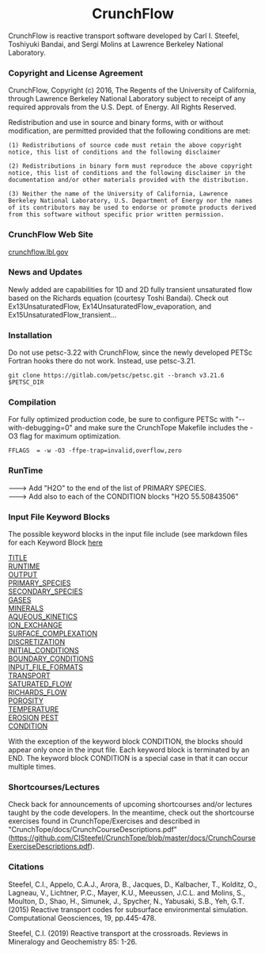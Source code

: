 <h1 align='center'>CrunchFlow</h1>

CrunchFlow is reactive transport software developed by Carl I. Steefel, Toshiyuki Bandai, and Sergi Molins at Lawrence Berkeley National Laboratory.

### Copyright and License Agreement

 CrunchFlow, Copyright (c) 2016, The Regents of the University of California, through Lawrence Berkeley National Laboratory
 subject to receipt of any required approvals from the U.S. Dept. of Energy.  All Rights Reserved.

 Redistribution and use in source and binary forms, with or without modification, are permitted provided that the following conditions are met:

    (1) Redistributions of source code must retain the above copyright notice, this list of conditions and the following disclaimer

    (2) Redistributions in binary form must reproduce the above copyright notice, this list of conditions and the following disclaimer in the documentation and/or other materials provided with the distribution.

    (3) Neither the name of the University of California, Lawrence Berkeley National Laboratory, U.S. Department of Energy nor the names of its contributors may be used to endorse or promote products derived from this software without specific prior written permission.

### CrunchFlow Web Site

[crunchflow.lbl.gov](https://crunch.lbl.gov/)

### News and Updates

Newly added are capabilities for 1D and 2D fully transient unsaturated flow based on the Richards equation (courtesy Toshi Bandai).  Check out Ex13UnsaturatedFlow, Ex14UnsaturatedFlow_evaporation, and Ex15UnsaturatedFlow_transient...

### Installation

Do not use petsc-3.22 with CrunchFlow, since the newly developed PETSc Fortran hooks there do not work.  Instead, use petsc-3.21.

    git clone https://gitlab.com/petsc/petsc.git --branch v3.21.6 $PETSC_DIR

### Compilation

For fully optimized production code, be sure to configure PETSc with "--with-debugging=0" and make sure the CrunchTope Makefile includes the -O3 flag for maximum optimization.

    FFLAGS  = -w -O3 -ffpe-trap=invalid,overflow,zero 

### RunTime

---> Add "H2O" to the end of the list of PRIMARY SPECIES.  
---> Add also to each of the CONDITION blocks  "H2O  55.50843506"

### Input File Keyword Blocks

The possible keyword blocks in the input file include
(see markdown files for each Keyword Block [here](https://github.com/CISteefel/CrunchTope/tree/master/docs/input_file)

[TITLE](./docs/input_file/title.md)  
[RUNTIME](./docs/input_file/runtime.md)  
[OUTPUT](./docs/input_file/output.md)  
[PRIMARY_SPECIES](./docs/input_file/output.md)  
[SECONDARY_SPECIES](./docs/input_file/secondary_species,md)  
[GASES](./docs/input_file/gases.md)  
[MINERALS](./docs/input_file/minerals.md)  
[AQUEOUS_KINETICS](./docs/input_file/aqueous_kinetics.md)  
[ION_EXCHANGE](./docs/input_file/ion_exchange.md)  
[SURFACE_COMPLEXATION](./docs/input_file/surface_complexation.md)  
[DISCRETIZATION](./docs/input_file/discretization.md)  
[INITIAL_CONDITIONS](./docs/input_file/initial_conditions.md)  
[BOUNDARY_CONDITIONS](./docs/input_file/boundary_conditions.md)  
[INPUT_FILE_FORMATS](./docs/input_file/input_file_formats.md)  
[TRANSPORT](./docs/input_file/transport.md)  
[SATURATED_FLOW](./docs/input_file/saturated_flow.md)  
[RICHARDS_FLOW](./docs/input_file/flow.md)  
[POROSITY](./docs/input_file/porosity.md)  
[TEMPERATURE](./doc/input_file/temperature.md)  
[EROSION](./doc/input_file/erosion.md) 
[PEST](./doc/input_file/pest.md)  
[CONDITION](./doc/input_file/geochemical_conditions.md)  

With the exception of the keyword block CONDITION, the blocks should 
appear only once in the input file. Each keyword block is terminated by 
an END. The keyword block CONDITION is a special case in that it can 
occur multiple times. 

### Shortcourses/Lectures
Check back for announcements of upcoming shortcourses and/or lectures taught by the code developers. In the meantime, check out the shortcourse exercises found in CrunchTope/Exercises and described in "CrunchTope/docs/CrunchCourseDescriptions.pdf" (https://github.com/CISteefel/CrunchTope/blob/master/docs/CrunchCourseExerciseDescriptions.pdf).

### Citations
Steefel, C.I., Appelo, C.A.J., Arora, B., Jacques, D., Kalbacher, T., Kolditz, O., Lagneau, V., Lichtner, P.C., Mayer, K.U., Meeussen, J.C.L. and Molins, S., Moulton, D., Shao, H., Simunek, J., Spycher, N., Yabusaki, S.B., Yeh, G.T. (2015) Reactive transport codes for subsurface environmental simulation. Computational Geosciences, 19, pp.445-478.

Steefel, C.I. (2019) Reactive transport at the crossroads. Reviews in Mineralogy and Geochemistry 85: 1-26.
